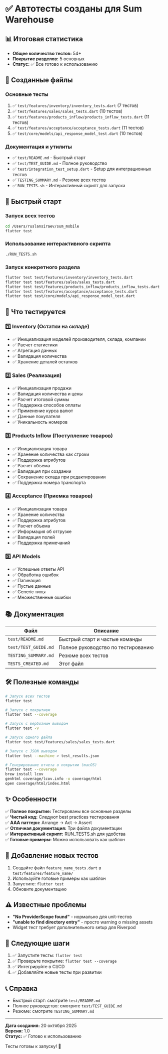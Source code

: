 # ✅ Автотесты созданы для Sum Warehouse

## 📊 Итоговая статистика

- **Общее количество тестов:** 54+
- **Покрытие разделов:** 5 основных
- **Статус:** ✅ Все готово к использованию

## 📁 Созданные файлы

### Основные тесты
1. ✅ `test/features/inventory/inventory_tests.dart` (7 тестов)
2. ✅ `test/features/sales/sales_tests.dart` (10 тестов)
3. ✅ `test/features/products_inflow/products_inflow_tests.dart` (11 тестов)
4. ✅ `test/features/acceptance/acceptance_tests.dart` (11 тестов)
5. ✅ `test/core/models/api_response_model_test.dart` (10 тестов)

### Документация и утилиты
- ✅ `test/README.md` - Быстрый старт
- ✅ `test/TEST_GUIDE.md` - Полное руководство
- ✅ `test/integration_test_setup.dart` - Setup для интеграционных тестов
- ✅ `TESTING_SUMMARY.md` - Резюме всех тестов
- ✅ `RUN_TESTS.sh` - Интерактивный скрипт для запуска

## 🚀 Быстрый старт

### Запуск всех тестов
```bash
cd /Users/ruslansiraev/sum_mobile
flutter test
```

### Использование интерактивного скрипта
```bash
./RUN_TESTS.sh
```

### Запуск конкретного раздела
```bash
flutter test test/features/inventory/inventory_tests.dart
flutter test test/features/sales/sales_tests.dart
flutter test test/features/products_inflow/products_inflow_tests.dart
flutter test test/features/acceptance/acceptance_tests.dart
flutter test test/core/models/api_response_model_test.dart
```

## 🧪 Что тестируется

### 1️⃣ Inventory (Остатки на складе)
- ✅ Инициализация моделей производителя, склада, компании
- ✅ Расчет статистики
- ✅ Агрегация данных
- ✅ Валидация количества
- ✅ Хранение деталей остатков

### 2️⃣ Sales (Реализация)
- ✅ Инициализация продажи
- ✅ Валидация количества и цены
- ✅ Расчет итоговой суммы
- ✅ Поддержка способов оплаты
- ✅ Применение курса валют
- ✅ Данные покупателя
- ✅ Уникальность номеров

### 3️⃣ Products Inflow (Поступление товаров)
- ✅ Инициализация товара
- ✅ Хранение количества как строки
- ✅ Поддержка атрибутов
- ✅ Расчет объема
- ✅ Валидация при создании
- ✅ Сохранение склада при редактировании
- ✅ Поддержка номера транспорта

### 4️⃣ Acceptance (Приемка товаров)
- ✅ Инициализация товара
- ✅ Хранение количества
- ✅ Поддержка атрибутов
- ✅ Расчет объема
- ✅ Информация об отгрузке
- ✅ Валидация полей
- ✅ Поддержка примечаний

### 5️⃣ API Models
- ✅ Успешные ответы API
- ✅ Обработка ошибок
- ✅ Пагинация
- ✅ Пустые данные
- ✅ Generic типы
- ✅ Множественные ошибки

## 📚 Документация

| Файл | Описание |
|------|----------|
| `test/README.md` | Быстрый старт и частые команды |
| `test/TEST_GUIDE.md` | Полное руководство по тестированию |
| `TESTING_SUMMARY.md` | Резюме всех тестов |
| `TESTS_CREATED.md` | Этот файл |

## 🛠️ Полезные команды

```bash
# Запуск всех тестов
flutter test

# Запуск с покрытием
flutter test --coverage

# Запуск с вербозным выводом
flutter test -v

# Запуск одного файла
flutter test test/features/sales/sales_tests.dart

# Запуск с JSON выводом
flutter test --machine > test_results.json

# Генерирование отчета о покрытии (macOS)
flutter test --coverage
brew install lcov
genhtml coverage/lcov.info -o coverage/html
open coverage/html/index.html
```

## ✨ Особенности

✅ **Полное покрытие:** Тестированы все основные разделы  
✅ **Чистый код:** Следуют best practices тестирования  
✅ **AAA паттерн:** Arrange → Act → Assert  
✅ **Отличная документация:** Три файла документации  
✅ **Интерактивный скрипт:** RUN_TESTS.sh для удобства  
✅ **Готовые примеры:** Можно использовать как шаблон  

## 📝 Добавление новых тестов

1. Создайте файл `feature_name_tests.dart` в `test/features/feature_name/`
2. Используйте готовые примеры как шаблон
3. Запустите: `flutter test`
4. Обновите документацию

## ⚠️ Известные проблемы

- **"No ProviderScope found"** - нормально для unit-тестов
- **"unable to find directory entry"** - просто warning о missing assets
- Widget тест требует дополнительного setup для Riverpod

## 🎯 Следующие шаги

1. ✅ Запустите тесты: `flutter test`
2. ✅ Проверьте покрытие: `flutter test --coverage`
3. ✅ Интегрируйте в CI/CD
4. ✅ Добавляйте новые тесты при развитии

## 📞 Справка

- Быстрый старт: смотрите `test/README.md`
- Полное руководство: смотрите `test/TEST_GUIDE.md`
- Резюме: смотрите `TESTING_SUMMARY.md`

---

**Дата создания:** 20 октября 2025  
**Версия:** 1.0  
**Статус:** ✅ Готово к использованию

Тесты готовы к запуску! 🚀
